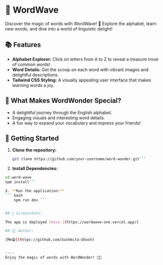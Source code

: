 # 🌈 WordWave

Discover the magic of words with WordWave! 🚀 Explore the alphabet, learn new words, and dive into a world of linguistic delight!

## 📚 Features

- **Alphabet Explorer:** Click on letters from A to Z to reveal a treasure trove of common words!
- **Word Details:** Get the scoop on each word with vibrant images and delightful descriptions.
- **Tailwind CSS Styling:** A visually appealing user interface that makes learning words a joy.

## 🌟 What Makes WordWonder Special?

*   A delightful journey through the English alphabet.
*   Engaging visuals and interesting word details.    
*   A fun way to expand your vocabulary and impress your friends!

## 🚀 Getting Started

1. **Clone the repository:**

   ```bash
   git clone https://github.com/your-username/word-wonder.git```

2. **Install Dependencies:**
  ```bash
  cd word-wave
  npm install```

3. **Run the application:**
  ``` bash
      npm run dev ```


## 📸 Screenshots:

The app is deployed [here.](https://wordwave-one.vercel.app/)

## 👩‍💻 Author:

[Me😁](https://github.com/Sushmita-Ghosh)


----
Enjoy the magic of words with WordWonder! 🎉✨





